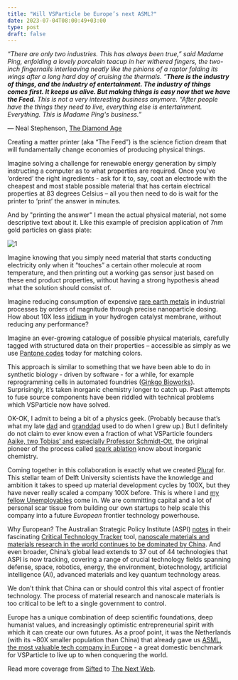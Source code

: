 ```yaml
---
title: "Will VSParticle be Europe’s next ASML?"
date: 2023-07-04T08:00:49+03:00
type: post
draft: false
---
```


_“There are only two industries. This has always been true,” said Madame Ping, enfolding a lovely porcelain teacup in her withered fingers, the two-inch fingernails interleaving neatly like the pinions of a raptor folding its wings after a long hard day of cruising the thermals. “**There is the industry of things, and the industry of entertainment. The industry of things comes first. It keeps us alive. But making things is easy now that we have the Feed.** This is not a very interesting business anymore. “After people have the things they need to live, everything else is entertainment. Everything. This is Madame Ping's business.”_

― Neal Stephenson, [The Diamond Age](https://www.goodreads.com/work/quotes/2181158-the-diamond-age)

Creating a matter printer (aka “The Feed”) is the science fiction dream that will fundamentally change economies of producing physical things.

Imagine solving a challenge for renewable energy generation by simply instructing a computer as to what properties are required. Once you’ve ‘ordered’ the right ingredients - ask for it to, say, coat an electrode with the cheapest and most stable possible material that has certain electrical properties at 83 degrees Celsius – all you then need to do is wait for the printer to ‘print’ the answer in minutes.

And by "printing the answer" I mean the actual physical material, not some descriptive text about it.
Like this example of precision application of 7nm gold particles on glass plate:

![1] 


Imagine knowing that you simply need material that starts conducting electricity only when it “touches” a certain other molecule at room temperature, and then printing out a working gas sensor just based on these end product properties, without having a strong hypothesis ahead what the solution should consist of.

Imagine reducing consumption of expensive [rare earth metals](https://en.wikipedia.org/wiki/Rare-earth_element) in industrial processes by orders of magnitude through precise nanoparticle dosing. How about 10X less [iridium](https://en.wikipedia.org/wiki/Iridium) in your hydrogen catalyst membrane, without reducing any performance?

Imagine an ever-growing catalogue of possible physical materials, carefully tagged with structured data on their properties – accessible as simply as we use [Pantone codes](https://www.pantone.com/color-systems/pantone-color-systems-explained) today for matching colors.

This approach is similar to something that we have been able to do in synthetic biology - driven by software - for a while, for example reprogramming cells in automated foundries ([Ginkgo Bioworks](https://www.ginkgobioworks.com/)). Surprisingly, it’s taken inorganic chemistry longer to catch up. Past attempts to fuse source components have been riddled with technical problems which VSParticle now have solved.

OK-OK, I admit to being a bit of a physics geek. (Probably because that’s what my late [dad](https://tamkivi.org/raivo-tamkivi-en/) and [granddad](https://tamkivi.org/paul-tamkivi-2/) used to do when I grew up.) But I definitely do not claim to ever know even a fraction of what VSParticle founders [Aaike, two Tobias’ and especially Professor Schmidt-Ott](https://vsparticle.com/about/team), the original pioneer of the process called [spark ablation](http://supadu-ebooks.s3.amazonaws.com/jenny-stanford-sg/9780367817091/9780367817091fm.pdf) know about inorganic chemistry.

Coming together in this collaboration is exactly what we created [Plural](https://pluralplatform.com/) for. This stellar team of Delft University scientists have the knowledge and ambition it takes to speed up material development cycles by 100X, but they have never really scaled a company 100X before. This is where I and [my fellow Unemployables](https://pluralplatform.com/the-peers/) come in. We are committing capital and a lot of personal scar tissue from building our own startups to help scale this company into a future _European_ frontier technology powerhouse.

Why European? The Australian Strategic Policy Institute (ASPI) [notes](https://www.aspi.org.au/report/critical-technology-tracker) in their fascinating [Critical Technology Tracker](https://techtracker.aspi.org.au/) tool, [nanoscale materials and materials research in the world continues to be dominated by China](https://techtracker.aspi.org.au/tech/nanoscale-materials-and-manufacturing/?colours=true). And even broader, China’s global lead extends to 37 out of 44 technologies that ASPI is now tracking, covering a range of crucial technology fields spanning defense, space, robotics, energy, the environment, biotechnology, artificial intelligence (AI), advanced materials and key quantum technology areas.

We don't think that China can or should control this vital aspect of frontier technology. The process of material research and nanoscale materials is too critical to be left to a single government to control.

Europe has a unique combination of deep scientific foundations, deep humanist values, and increasingly optimistic entrepreneurial spirit with which it can create our own futures. As a proof point, it was the Netherlands (with its ~80X smaller population than China) that already gave us [ASML](https://en.wikipedia.org/wiki/ASML_Holding), [the most valuable tech company in Europe](https://www.bbc.com/news/business-64514573) - a great domestic benchmark for VSParticle to live up to when conquering the world.

Read more coverage from [Sifted](https://sifted.eu/articles/inkjet-printer-periodic-table-vsparticle-news) to [The Next Web](https://thenextweb.com/news/startup-nanotech-creating-new-materials-energy-transition).

[1]: /images/VSParticle-Plural.jpg